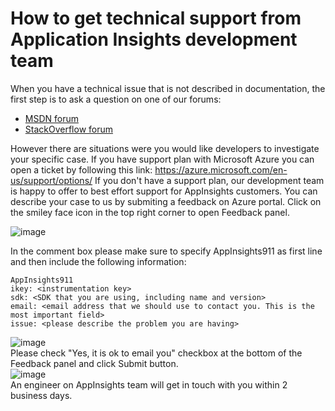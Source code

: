 <properties 
	pageTitle="How to get technical support from Application Insights development team" 
	description="When you have a case that requires special support from Application Insights development team, this is how you can submit the details to get support." 
	services="application-insights" 
  documentationCenter=""
	authors="albulank" 
	manager="abetaha"/>
 
<tags 
	ms.service="application-insights" 
	ms.workload="tbd" 
	ms.tgt_pltfrm="ibiza" 
	ms.devlang="na" 
	ms.topic="article" 
	ms.date="05/20/2016" 
	ms.author="albulank"/>
	
# How to get technical support from Application Insights development team
	
When you have a technical issue that is not described in documentation, the first step is to ask a question on one of our forums:

* [MSDN forum](https://social.msdn.microsoft.com/Forums/vstudio/en-US/home?forum=ApplicationInsights)
* [StackOverflow forum](http://stackoverflow.com/questions/tagged/ms-application-insights)
	
However there are situations were you would like developers to investigate your specific case. If you have support plan with Microsoft Azure you can open a ticket by following this link: https://azure.microsoft.com/en-us/support/options/
If you don't have a support plan, our development team is happy to offer to best effort support for AppInsights customers. You can describe your case to us by submiting a feedback on Azure portal.
Click on the smiley face icon in the top right corner to open Feedback panel. 

![image](https://cloud.githubusercontent.com/assets/11968377/15450463/e4a5dcfa-1f50-11e6-8cde-dc689d806842.png)

In the comment box please make sure to specify AppInsights911 as first line and then include the following information:

```
AppInsights911   
ikey: <instrumentation key>   
sdk: <SDK that you are using, including name and version>  
email: <email address that we should use to contact you. This is the most important field>  
issue: <please describe the problem you are having>
```   
![image](https://cloud.githubusercontent.com/assets/11968377/15450481/59c81444-1f51-11e6-9864-f21ba9a274f0.png)  
Please check "Yes, it is ok to email you" checkbox at the bottom of the Feedback panel and click Submit button.  
![image](https://cloud.githubusercontent.com/assets/11968377/15450490/86bc613a-1f51-11e6-8d9a-5efca46e6185.png)  
An engineer on AppInsights team will get in touch with you within 2 business days.

